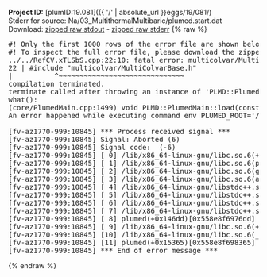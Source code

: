 **Project ID:** [plumID:19.081]({{ '/' | absolute_url }}eggs/19/081/)  
Stderr for source:  Na/03_MultithermalMultibaric/plumed.start.dat   
Download: [zipped raw stdout](plumed.start.dat.plumed.stdout.txt.zip) - [zipped raw stderr](plumed.start.dat.plumed.stderr.txt.zip) 
{% raw %}
<pre>
#! Only the first 1000 rows of the error file are shown below
#! To inspect the full error file, please download the zipped raw stderr file above
../../RefCV.xTLSbS.cpp:22:10: fatal error: multicolvar/MultiColvarBase.h: No such file or directory
22 | #include "multicolvar/MultiColvarBase.h"
|          ^~~~~~~~~~~~~~~~~~~~~~~~~~~~~~~
compilation terminated.
terminate called after throwing an instance of 'PLMD::Plumed::ExceptionError'
what():
(core/PlumedMain.cpp:1499) void PLMD::PlumedMain::load(const std::string&)
An error happened while executing command env PLUMED_ROOT='/home/runner/opt/lib/plumed' PLUMED_VERSION='2.10b' PLUMED_HTMLDIR='/home/runner/opt/share/doc/plumed' PLUMED_INCLUDEDIR='/home/runner/opt/include' PLUMED_PROGRAM_NAME='plumed' PLUMED_IS_INSTALLED='yes' "/home/runner/opt/lib/plumed"/scripts/mklib.sh -n -o ./../../RefCV.2.10b.so ../../RefCV.cpp

[fv-az1770-999:10845] *** Process received signal ***
[fv-az1770-999:10845] Signal: Aborted (6)
[fv-az1770-999:10845] Signal code:  (-6)
[fv-az1770-999:10845] [ 0] /lib/x86_64-linux-gnu/libc.so.6(+0x45330)[0x7f8c15045330]
[fv-az1770-999:10845] [ 1] /lib/x86_64-linux-gnu/libc.so.6(pthread_kill+0x11c)[0x7f8c1509eb2c]
[fv-az1770-999:10845] [ 2] /lib/x86_64-linux-gnu/libc.so.6(gsignal+0x1e)[0x7f8c1504527e]
[fv-az1770-999:10845] [ 3] /lib/x86_64-linux-gnu/libc.so.6(abort+0xdf)[0x7f8c150288ff]
[fv-az1770-999:10845] [ 4] /lib/x86_64-linux-gnu/libstdc++.so.6(+0xa5ff5)[0x7f8c154a5ff5]
[fv-az1770-999:10845] [ 5] /lib/x86_64-linux-gnu/libstdc++.so.6(+0xbb0da)[0x7f8c154bb0da]
[fv-az1770-999:10845] [ 6] /lib/x86_64-linux-gnu/libstdc++.so.6(_ZSt10unexpectedv+0x0)[0x7f8c154a5a55]
[fv-az1770-999:10845] [ 7] /lib/x86_64-linux-gnu/libstdc++.so.6(+0xa5a6f)[0x7f8c154a5a6f]
[fv-az1770-999:10845] [ 8] plumed(+0x146dd)[0x558e8f6976dd]
[fv-az1770-999:10845] [ 9] /lib/x86_64-linux-gnu/libc.so.6(+0x2a1ca)[0x7f8c1502a1ca]
[fv-az1770-999:10845] [10] /lib/x86_64-linux-gnu/libc.so.6(__libc_start_main+0x8b)[0x7f8c1502a28b]
[fv-az1770-999:10845] [11] plumed(+0x15365)[0x558e8f698365]
[fv-az1770-999:10845] *** End of error message ***
</pre>
{% endraw %}
